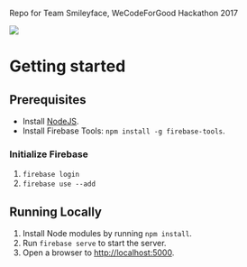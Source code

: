 Repo for Team Smileyface, WeCodeForGood Hackathon 2017

![](https://pbs.twimg.com/media/DQBA745VoAA_Co1.jpg)

# Getting started

## Prerequisites

- Install [NodeJS](https://nodejs.org/en/).
- Install Firebase Tools: `npm install -g firebase-tools`.

### Initialize Firebase

1. `firebase login`
2. `firebase use --add`

## Running Locally

1. Install Node modules by running `npm install`. 
2. Run `firebase serve` to start the server.
3. Open a browser to [http://localhost:5000](http://localhost:5000).
